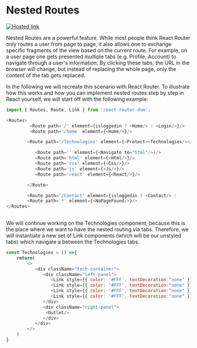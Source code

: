 
# Nested Routes


[![Hosted link](https://main--splendorous-tarsier-518a88.netlify.app/)](https://main--splendorous-tarsier-518a88.netlify.app/)


Nested Routes are a powerful feature. While most people think React Router only routes a user from page to page, it also allows one to exchange specific fragments of the view based on the current route. For example, on a user page one gets presented multiple tabs (e.g. Profile, Account) to navigate through a user's information. By clicking these tabs, the URL in the browser will change, but instead of replacing the whole page, only the content of the tab gets replaced.

In the following we will recreate this scenario with React Router. To illustrate how this works and how you can implement nested routes step by step in React yourself, we will start off with the following example:
```javascript
import { Routes, Route, Link } from 'react-router-dom';

<Routes>
         <Route path='/' element={isloggedin ? <Home/> : <Login/>}/>
         <Route path='/home' element={<Home/>}/>

        <Route path='/Technologies' element={<Protect><Technologies/></Protect>}>

           <Route path='' element={<Navigate to="html"/>}/>
           <Route path='html' element={<Html/>}/>
           <Route path='css' element={<Css/>}/>
           <Route path='js' element={<Js/>}/>
           <Route path='react' element={<React/>}/>

        </Route>

        <Route path='/Contact' element={isloggedin ? <Contact/> :       <Navigate to="/" />}/>
        <Route path='*' element={<NoPageFound/>}/>
</Routes>
     
```
We will continue working on the Technologies component, because this is the place where we want to have the nested routing via tabs. Therefore, we will instantiate a new set of Link components (which will be our unstyled tabs) which navigate a between the Technologies tabs.
```javascript
const Technologies = () =>{
    return(
        <>
           <div className="tech-container">
              <div className="left-panel">
                 <Link style={{ color: '#FFF', textDecoration:"none" }} to="html">HTML</Link>
                 <Link style={{ color: '#FFF', textDecoration:"none" }} to="css">CSS</Link>
                 <Link style={{ color: '#FFF', textDecoration:"none" }} to="js">JavaScript</Link>
                 <Link style={{ color: '#FFF', textDecoration:"none" }} to="react">REACT</Link>
              </div>
              <div className="right-panel">
               <Outlet/>
              </div>
           </div>
        </>
    )
}
```